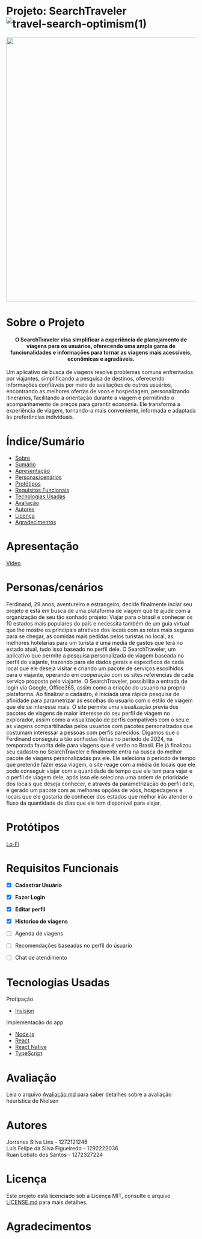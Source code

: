 # Projeto: SearchTraveler ![travel-search-optimism(1)](https://github.com/rLobatoo/Projeto_uni/assets/150205251/d57bce4e-f2ef-4d8e-a0a4-fec0f25c0cbc)



<div align="center">
<img src="![travel-search-optimism(1)](https://github.com/rLobatoo/Projeto_uni/assets/150205251/d57bce4e-f2ef-4d8e-a0a4-fec0f25c0cbc)" width="700px" />
</div>

# Sobre o Projeto
<h4 align="center"> 
O SearchTraveler visa simplificar a experiência de planejamento de viagens para os usuários, oferecendo uma ampla gama de funcionalidades e informações para tornar as viagens mais acessíveis, econômicas e agradáveis.
</h4>

Um aplicativo de busca de viagens resolve problemas comuns enfrentados por viajantes, simplificando a pesquisa de destinos, oferecendo informações confiáveis por meio de avaliações de outros usuários, encontrando as melhores ofertas de voos e hospedagem, personalizando itinerários, facilitando a orientação durante a viagem e permitindo o acompanhamento de preços para garantir economia. Ele transforma a experiência de viagem, tornando-a mais conveniente, informada e adaptada às preferências individuais.
</h4>

# Índice/Sumário

* [Sobre](#sobre-o-projeto)
* [Sumário](#índice/sumário)
* [Apresentação](#apresentação)
* [Personas/cenários](#personas/cenários)
* [Protótipos](#prototipos)
* [Requisitos Funcionais](#requisitos-funcionais)
* [Tecnologias Usadas](#tecnologias-usadas)
* [Avaliação](#avaliação)
* [Autores](#autores)
* [Licença](#licença)
* [Agradecimentos](#agradecimentos)

# Apresentação
[Vídeo](https://www.youtube.com/watch?v=dQw4w9WgXcQ&ab_channel=RickAstley) 
# Personas/cenários
Ferdinand, 29 anos, aventureiro e estrangeiro, decide finalmente inciar seu projeto e está em busca de uma plataforma de viagem que te ajude com a organização de seu tão sonhado projeto: Viajar para o brasil e conhecer os 10 estados mais populares do país e necessita também de um guia virtual que lhe mostre os principais atrativos dos locais com as rotas mais seguras para se chegar, as comidas mais pedidas pelos turistas no local, as melhores hotelarias para um turista e uma media de gastos que terá no estado atual, tudo isso baseado no perfil dele.
O SearchTraveler, um aplicativo que permite a pesquisa personalizada de viagem baseada no perfil do viajante, trazendo para ele dados gerais e especificos de cada local que ele deseja visitar e criando um pacote de serviços escolhidos para o viajante, operando em cooperação com os sites referencias de cada serviço proposto pelo viajante.
O SearchTraveler, possibilita a entrada de login via Google, Office365, assim como a criação do usuario na propria plataforma.
Ao finalizar o cadastro, é iniciada uma rápida pesquisa de afinidade para parametrizar as escolhas do usuario com o estilo de viagem que ele se interesse mais.
O site permite uma visualização prevía dos pacotes de viagens de maior interesse do seu perfil de viagem no explorador, assim como a visualização de perfis compativeis com o seu e as viagens compartilhadas pelos usuarios com pacotes personalzados que costumam interessar a pessoas com perfis parecidos. 
Digamos que o Ferdinand conseguiu a tão sonhadas férias no periodo de 2024, na temporada favorita dele para viagens que é verão no Brasil. Ele já finalizou seu cadastro no SearchTraveler e finalmente entra na busca do melhor pacote de viagens personalizadas pra ele. Ele seleciona o periodo de tempo que pretende fazer essa viagem, o site reage com a média de locais que ele pode conseguir viajar com a quantidade de tempo que ele tem para vajar e o perfil de viagem dele, após isso ele seleciona uma ordem de prioridade dos locais que deseja conhecer, e através da parametrização do perfil dele, é gerado um pacote com as melhores opções de vôos, hospedagens e locais que ele gostaria de conhecer dos estados que melhor irão atender o fluxo da quantidade de dias que ele tem disponivel para viajar.

# Protótipos
[Lo-Fi](https://jorranessilvalins899566.invisionapp.com/freehand/pUbMhzNO9)
# Requisitos Funcionais 

- [x] **Cadastrar Usuário**
- [x] **Fazer Login**
- [x] **Editar perfil**
- [x] **Historico de viagens**
- [ ] Agenda de viagens
- [ ] Recomendações baseadas no perfil do úsuario
- [ ] Chat de atendimento


# Tecnologias Usadas
Protipação
- [Invision](https://www.invisionapp.com)

Implementação do app
- [Node.js](https://nodejs.org/en/)
- [React](https://pt-br.reactjs.org/)
- [React Native](https://reactnative.dev/)
- [TypeScript](https://www.typescriptlang.org/)

# Avaliação
Leia o arquivo [Avaliação.md](Avaliação) para saber detalhes sobre a avaliação heurística de Nielsen

# Autores
Jorranes Silva Lins - 1272121246 <br />
Luís Felipe da Silva Figueiredo - 1292222036 <br />
Ruan Lobato dos Santos - 1272327224 <br />


# Licença

Este projeto está licenciado sob a Licença MIT,  consulte o arquivo [LICENSE.md](LICENSE.md) para mais detalhes.

# Agradecimentos


